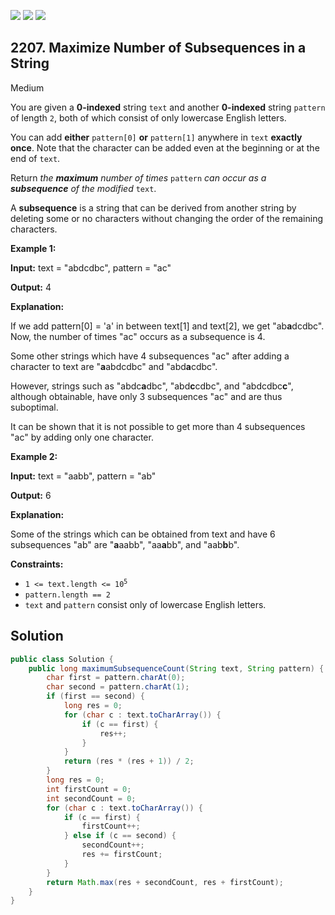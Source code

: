 [![](https://img.shields.io/github/stars/javadev/LeetCode-in-Java?label=Stars&style=flat-square)](https://github.com/javadev/LeetCode-in-Java)
[![](https://img.shields.io/github/forks/javadev/LeetCode-in-Java?label=Fork%20me%20on%20GitHub%20&style=flat-square)](https://github.com/javadev/LeetCode-in-Java/fork)
[![](https://img.shields.io/badge/-LeetCode%20in%20Kotlin-blue?style=flat-square)](https://github.com/javadev/LeetCode-in-Kotlin)

## 2207\. Maximize Number of Subsequences in a String

Medium

You are given a **0-indexed** string `text` and another **0-indexed** string `pattern` of length `2`, both of which consist of only lowercase English letters.

You can add **either** `pattern[0]` **or** `pattern[1]` anywhere in `text` **exactly once**. Note that the character can be added even at the beginning or at the end of `text`.

Return _the **maximum** number of times_ `pattern` _can occur as a **subsequence** of the modified_ `text`.

A **subsequence** is a string that can be derived from another string by deleting some or no characters without changing the order of the remaining characters.

**Example 1:**

**Input:** text = "abdcdbc", pattern = "ac"

**Output:** 4

**Explanation:**

If we add pattern[0] = 'a' in between text[1] and text[2], we get "ab**a**dcdbc". Now, the number of times "ac" occurs as a subsequence is 4.

Some other strings which have 4 subsequences "ac" after adding a character to text are "**a**abdcdbc" and "abd**a**cdbc".

However, strings such as "abdc**a**dbc", "abd**c**cdbc", and "abdcdbc**c**", although obtainable, have only 3 subsequences "ac" and are thus suboptimal.

It can be shown that it is not possible to get more than 4 subsequences "ac" by adding only one character.

**Example 2:**

**Input:** text = "aabb", pattern = "ab"

**Output:** 6

**Explanation:**

Some of the strings which can be obtained from text and have 6 subsequences "ab" are "**a**aabb", "aa**a**bb", and "aab**b**b".

**Constraints:**

*   <code>1 <= text.length <= 10<sup>5</sup></code>
*   `pattern.length == 2`
*   `text` and `pattern` consist only of lowercase English letters.

## Solution

```java
public class Solution {
    public long maximumSubsequenceCount(String text, String pattern) {
        char first = pattern.charAt(0);
        char second = pattern.charAt(1);
        if (first == second) {
            long res = 0;
            for (char c : text.toCharArray()) {
                if (c == first) {
                    res++;
                }
            }
            return (res * (res + 1)) / 2;
        }
        long res = 0;
        int firstCount = 0;
        int secondCount = 0;
        for (char c : text.toCharArray()) {
            if (c == first) {
                firstCount++;
            } else if (c == second) {
                secondCount++;
                res += firstCount;
            }
        }
        return Math.max(res + secondCount, res + firstCount);
    }
}
```